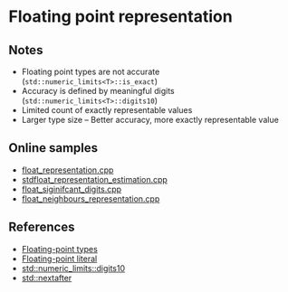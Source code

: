 # Floating point representation

## Notes
* Floating point types are not accurate (`std::numeric_limits<T>::is_exact`)
* Accuracy is defined by meaningful digits (`std::numeric_limits<T>::digits10`)
* Limited count of exactly representable values
* Larger type size – Better accuracy, more exactly representable value

## Online samples
* [float_representation.cpp](https://godbolt.org/z/16WYEGEEE)
* [stdfloat_representation_estimation.cpp](print_float_128.cpp)
* [float_siginifcant_digits.cpp](https://godbolt.org/z/nMx7ds113)
* [float_neighbours_representation.cpp](https://godbolt.org/z/q3Ks6Tx4E)

## References
* [Floating-point types](https://en.cppreference.com/w/cpp/language/types)
* [Floating-point literal](https://en.cppreference.com/w/cpp/language/floating_literal)
* [std::numeric_limits<T>::digits10](https://en.cppreference.com/w/cpp/types/numeric_limits/digits10)
* [std::nextafter](https://en.cppreference.com/w/cpp/numeric/math/nextafter)
